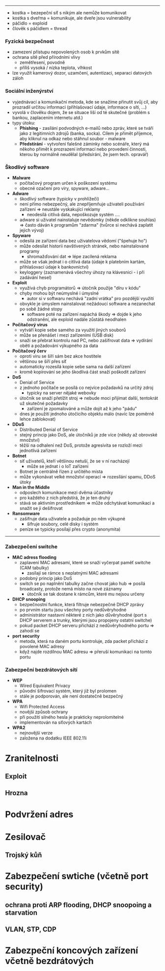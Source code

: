 ----

- kostka = bezepeční síť s nikým ale nemůže komunikovat
- kostka s dveřma = komunikuje, ale dveře jsou vulnerability
- páčidlo = exploid
- člověk s páčidlem = thread

### Fyzická bezpečnost

- zamezení přístupu nepovolených osob k prvkům sítě
- ochrana sítě před přírodními vlivy
	- zemětřesení, povodně
	- příliš vysoká / nízka teplota, vlhkost
- lze využít kamerový dozor, uzamčení, autentizaci, separaci datových záloh

### Sociální inženýrství

- vyjednávací a komunikační metoda, kde se snažíme přinutit svůj cíl, aby prozradil určitou informaci (přihlašovací údaje, informace o síti, ...)
- vyvolá v člověku dojem, že se situace liší od té skutečné (problém s bankou, zaplacením internetu atd.)
- typy útoku:
	- **Phishing** - zasílání podvodných e-mailů nebo zpráv, které se tváří jako z legitimních zdrojů  (banka, socka). Cílem je přimět příjemce, aby kliknul na odkaz nebo stáhnul soubor - malware
	- **Předstírání** - vytvoření falešné záminky nebo scénáře, který má někoho přimět k prozrazení informací nebo provedení činnosti, kterou by normálně neudělal (předsírání, že jsem tech. opravář)

### Škodlivý software

- **Malware**
	- počítačový program určen k poškození systému
	- obecné ozačení pro viry, spyware, adware...
- **Adware**
	- škodlivý software (typicky v prohlížeči)
	- není přímo nebezpečný, ale znepříjemňuje uživateli používání zařízení => neustále vyskakující reklamy
		- neodesílá citlivá data, nepoškozuje systém ....
	- adware si uživatel nainstaluje nevědomky (někde odklikne souhlas) => často dáván k programům "zdarma" (tvůrce si nechává zaplatit jejich vývoj)
- **Spyware**
	- odesílá ze zařízení data bez uživatelova vědomí ("špehuje ho")
	- může odesílat historii navštívených stránek, nebo nainstalované programy
		- shromažďování dat => lépe zacílená reklama
	- může se však jednat i o citlivá data (údaje k platebním kartám, přihlašovací údaje k bankovnictví)
	- keyloggery (zaznamenává všechny úhozy na klávesnici - i při zadávání hesel)
- **Exploit**
	- využívá chyb programátorů => útočník použije "díru v kódu"
	- chyby mohou být neúmyslné i úmyslné 
		- autor si v softwaru nechává "zadní vrátka" pro pozdější využití
	- obvykle je úmyslem nainstalovat nežádoucí software a nezanechat po sobě žádné stopy
		- software poté na zařízení napáchá škody => dojde k jeho odstranění, ale exploid nadále zůstátá neodhalen
- **Počítačový virus**
	- vytváří kopie sebe samého za využití jiných souborů
	- může se přenášet i mezi zařízeními (USB disk)
	- snaží se přebrat kontrolu nad PC, nebo zašifrovat data => vydírání oběti a požadování výkupného za data
- **Počítačový červ**
	- oproti viru se šíří sám bez akce hostitele
	- většinou se šíří přes síť
	- automaticky rozesílá kopie sebe sama na další zařízení
	- kromě kopírování se jeho škodlivá část snaží poškodit zařízení
- **DoS**
	- Denial of Service
	- z jednoho počítače se posílá co nejvíce požadavků na určitý zdroj
		- typicky na server nějaké webovky
	- útočník se snaží přetížit stroj => nebude moci přijímat další, tentokrát už skutečné požadavky
		- zařízení je zpomalováné a může dojít až k jeho "pádu"
	- dnes je použití jednoho útočícího objektu málo (navíc lze poměrně lehce zablokovat)
- **DDoS**
	- Distributed Denial of Service
	- stejný princip jako DoS, ale útočníků je zde více (někdy až obrovské množství)
	- těžší na odhalení než DoS, protože agresivita se rozloží mezi jednotlivá zařízení
- **Botnet**
	- síť uživatelů, kteří většinou netuší, že se v ní nacházejí
		- může se jednat i o IoT zařízení
	- Botnet je centrálně řízen z určitého místa
	- může vykonávat velké množství operací => rozesílání spamu, DDoS útoky
- **Man in the Middle**
	- odposlech komunikace mezi dvěma účastníky
	- pro každého z nich předstírá, že je ten druhý
	- stává se aktivním prostředníkem => může odchytávat komunikaci a snažit se ji dešifrovat
- **Ransomware**
	- zašifruje data uživatele a požaduje po něm výkupné
		- šifruje soubory, celé disky i systém
	- peníze se typicky posílají přes crypto (anonymita)

----

### Zabezpečení switche

- **MAC adress flooding**
	- zaplavení MAC adresami, které se snaží vyčerpat paměť switche (CAM tabulky)
		- zasílají se rámce s neplatnými MAC adresami
	- podobný princip jako DoS
	- switch se po naplnění tabulky začne chovat jako hub => posílá broadcasty, protože nemá místo na nové záznamy
		- útočník se tak dostane k rámcům, které mu nejsou určeny
- **DHCP snooping**
	- bezpečnostní funkce, která filtruje nebezpečné DHCP zprávy
	- po prvním startu jsou všechny porty nedůvěryhodné
	- administrátor nastavní některé z nich jako důvěryhodné (port s DHCP serverem a trunky, kterými jsou propojeny ostatní switche)
	- pokud packet DHCP serveru přichází z nedůvěryhodného portu => zahodí se
- **port security**
	- metoda, která na daném portu kontroluje, zda packet přichází z povolené MAC adresy
	- když najde rozdílnou MAC adresu => přeruší komunikaci na tomto portu

### Zabezpeční bezdrátových sítí

- **WEP**
	- Wired Equivalent Privacy
	- původní šifrovací systém, který již byl prolomen
	- stále je podporován, ale není dostatečně bezpečný
- **WPA**
	- Wifi Protected Access
	- novější způsob ochrany
	- při použití silného hesla je prakticky neprolomitelné
	- implementován na síťových kartách
- **WPA2**
	- nejnovější verze
	- založena na dodatku IEEE 802.11i

# Zranitelnosti
## Exploit
## Hrozna
# Podvržení adres
# Zesilovač

## Trojský kůň
# Zabezpečení swtiche (včetně port security)
## ochrana proti ARP flooding, DHCP snoopoing a starvation
## VLAN, STP, CDP
# Zabezpeční koncových zařízení včetně bezdrátových
